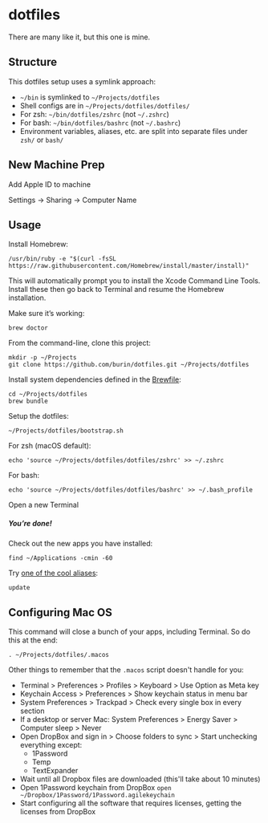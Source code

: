# dotfiles

There are many like it, but this one is mine.

## Structure

This dotfiles setup uses a symlink approach:
- `~/bin` is symlinked to `~/Projects/dotfiles`
- Shell configs are in `~/Projects/dotfiles/dotfiles/`
- For zsh: `~/bin/dotfiles/zshrc` (not `~/.zshrc`)
- For bash: `~/bin/dotfiles/bashrc` (not `~/.bashrc`)
- Environment variables, aliases, etc. are split into separate files under `zsh/` or `bash/`


## New Machine Prep

Add Apple ID to machine

Settings -> Sharing -> Computer Name


## Usage

Install Homebrew:

    /usr/bin/ruby -e "$(curl -fsSL https://raw.githubusercontent.com/Homebrew/install/master/install)"

This will automatically prompt you to install the Xcode Command Line Tools. Install these then go back to Terminal and resume the Homebrew installation.

Make sure it’s working:

    brew doctor

From the command-line, clone this project:

    mkdir -p ~/Projects
    git clone https://github.com/burin/dotfiles.git ~/Projects/dotfiles

Install system dependencies defined in the [Brewfile](https://github.com/burin/dotfiles/blob/master/Brewfile):

    cd ~/Projects/dotfiles
    brew bundle

Setup the dotfiles:

    ~/Projects/dotfiles/bootstrap.sh

For zsh (macOS default):

    echo 'source ~/Projects/dotfiles/dotfiles/zshrc' >> ~/.zshrc

For bash:

    echo 'source ~/Projects/dotfiles/dotfiles/bashrc' >> ~/.bash_profile

Open a new Terminal

##### You’re done!

Check out the new apps you have installed:

    find ~/Applications -cmin -60

Try [one of the cool aliases](https://github.com/burin/dotfiles/blob/master/dotfiles/zsh/updaters):

    update

## Configuring Mac OS

This command will close a bunch of your apps, including Terminal. So do this at the end:

    . ~/Projects/dotfiles/.macos

Other things to remember that the `.macos` script doesn't handle for you:

* Terminal > Preferences > Profiles > Keyboard > Use Option as Meta key
* Keychain Access > Preferences > Show keychain status in menu bar
* System Preferences > Trackpad > Check every single box in every section
* If a desktop or server Mac: System Preferences > Energy Saver > Computer sleep > Never
* Open DropBox and sign in > Choose folders to sync > Start unchecking everything except:
  * 1Password
  * Temp
  * TextExpander
* Wait until all Dropbox files are downloaded (this'll take about 10 minutes)
* Open 1Password keychain from DropBox `open ~/Dropbox/1Password/1Password.agilekeychain`
* Start configuring all the software that requires licenses, getting the licenses from DropBox
